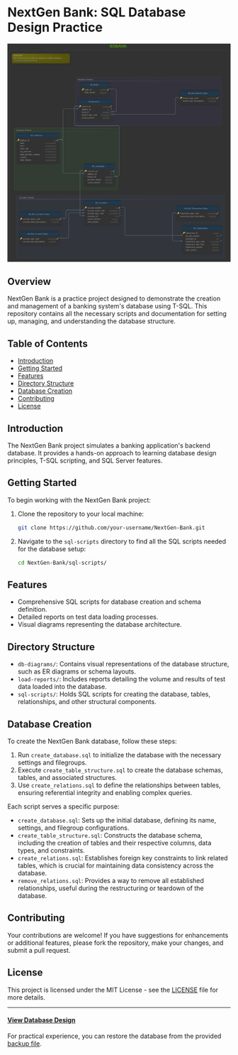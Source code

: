 # NextGen Bank: SQL Database Design Practice
[![BSBANK Database Design](bsbank.png)](https://htmlpreview.github.io/?https://github.com/edunseng/fintech-tsql-dbdesign-practice/blob/main/db-digrams/BSBANK.html)
## Overview

NextGen Bank is a practice project designed to demonstrate the creation and management of a banking system's database using T-SQL. This repository contains all the necessary scripts and documentation for setting up, managing, and understanding the database structure.

## Table of Contents

- [Introduction](#introduction)
- [Getting Started](#getting-started)
- [Features](#features)
- [Directory Structure](#directory-structure)
- [Database Creation](#database-creation)
- [Contributing](#contributing)
- [License](#license)

## Introduction

The NextGen Bank project simulates a banking application's backend database. It provides a hands-on approach to learning database design principles, T-SQL scripting, and SQL Server features.

## Getting Started

To begin working with the NextGen Bank project:

1. Clone the repository to your local machine:
   ```bash
   git clone https://github.com/your-username/NextGen-Bank.git
   ```
2. Navigate to the `sql-scripts` directory to find all the SQL scripts needed for the database setup:
   ```bash
   cd NextGen-Bank/sql-scripts/
   ```

## Features

- Comprehensive SQL scripts for database creation and schema definition.
- Detailed reports on test data loading processes.
- Visual diagrams representing the database architecture.

## Directory Structure

- `db-diagrams/`: Contains visual representations of the database structure, such as ER diagrams or schema layouts.
- `load-reports/`: Includes reports detailing the volume and results of test data loaded into the database.
- `sql-scripts/`: Holds SQL scripts for creating the database, tables, relationships, and other structural components.

## Database Creation

To create the NextGen Bank database, follow these steps:

1. Run `create_database.sql` to initialize the database with the necessary settings and filegroups.
2. Execute `create_table_structure.sql` to create the database schemas, tables, and associated structures.
3. Use `create_relations.sql` to define the relationships between tables, ensuring referential integrity and enabling complex queries.

Each script serves a specific purpose:

- `create_database.sql`: Sets up the initial database, defining its name, settings, and filegroup configurations.
- `create_table_structure.sql`: Constructs the database schema, including the creation of tables and their respective columns, data types, and constraints.
- `create_relations.sql`: Establishes foreign key constraints to link related tables, which is crucial for maintaining data consistency across the database.
- `remove_relations.sql`: Provides a way to remove all established relationships, useful during the restructuring or teardown of the database.

## Contributing

Your contributions are welcome! If you have suggestions for enhancements or additional features, please fork the repository, make your changes, and submit a pull request.

## License

This project is licensed under the MIT License - see the [LICENSE](LICENSE) file for more details.

---

#### [View Database Design](http://drive-html-viewer.pansy.at/?state=%7B%22ids%22:%5B%221_TdjFnFvNpeZrGT9hW1f-rDsxVuQkoE-%22%5D,%22action%22:%22open%22,%22userId%22:%22109445521876338902169%22%7D)

For practical experience, you can restore the database from the provided [backup file](https://github.com/your-username/NextGen-Bank/blob/master/NextGenBank.bak).
